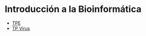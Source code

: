 # Introducción a la Bioinformática
- [TPE](https://github.com/AgustinRoca/Bioinformatica-TP)
- [TP Virus](https://github.com/AgustinRoca/Bioinformatica-TP-Virus)
